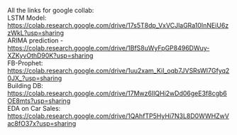 All the links for google collab:
<br/>
LSTM Model: https://colab.research.google.com/drive/17s5T8dp_VxVCJlaGRa10InNEiU6zzWkL?usp=sharing
<br/>
ARIMA prediction - https://colab.research.google.com/drive/1BfS8uWyFpGP8496DWuy-XZKyvOthD90K?usp=sharing
<br/>
FB-Prophet: https://colab.research.google.com/drive/1uu2xam_KiI_oqb7JVSRsWI7Gfyq20JX_?usp=sharing
<br/>
Building DB: https://colab.research.google.com/drive/17Mwz6IlQHi2wDd06geE3f8cgb6OE8mts?usp=sharing
<br/>
EDA on Car Sales: https://colab.research.google.com/drive/1QAhfTP5HyHi7N3L8D0WWHZwVac8fO37x?usp=sharing
<br/>
